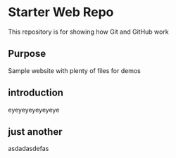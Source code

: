 # Starter Web Repo

This repository is for showing how Git and GitHub work

## Purpose

Sample website with plenty of files for demos

## introduction

eyeyeyeyeyeyeye

## just another

asdadasdefas